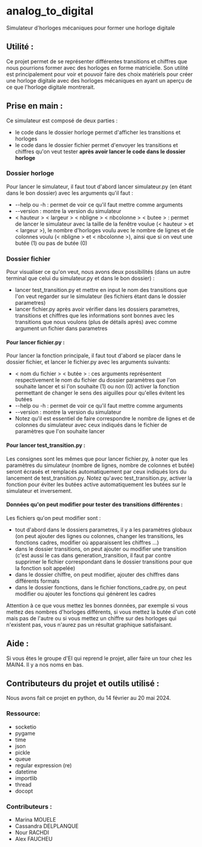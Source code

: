 # analog_to_digital
Simulateur d'horloges mécaniques pour former une horloge digitale

## Utilité :

Ce projet permet de se représenter différentes transitions et chiffres que nous pourrions former avec des horloges en forme matricielle. Son utilité est principalement pour voir et pouvoir faire des choix matériels pour créer une horloge digitale avec des horloges mécaniques en ayant un aperçu de ce que l'horloge digitale montrerait.

## Prise en main :

Ce simulateur est composé de deux parties :
<ul>
<li>le code dans le dossier horloge permet d'afficher les transitions et horloges</li>
<li>le code dans le dossier fichier permet d'envoyer les transitions et chiffres qu'on veut tester <b>après avoir lancer le code dans le dossier horloge</b></li>
</ul>

### Dossier horloge

Pour lancer le simulateur, il faut tout d'abord lancer simulateur.py (en étant dans le bon dossier) avec les arguments qu'il faut :
<ul>
<li>--help ou -h : permet de voir ce qu'il faut mettre comme arguments</li>
<li>--version : montre la version du simulateur</li>
<li>< hauteur > < largeur > < nbligne > < nbcolonne > < butee > : permet de lancer le simulateur avec la taille de la fenêtre voulue (< hauteur > et < largeur >), le nombre d'horloges voulu avec le nombre de lignes et de colonnes voulu (< nbligne > et < nbcolonne >), ainsi que si on veut une butée (1) ou pas de butée (0)</li>
</ul>

### Dossier fichier

Pour visualiser ce qu'on veut, nous avons deux possibilités (dans un autre terminal que celui du simulateur.py et dans le bon dossier) :
<ul>
<li>lancer test_transition.py et mettre en input le nom des transitions que l'on veut regarder sur le simulateur (les fichiers étant dans le dossier parametres)</li>
<li>lancer fichier.py après avoir vérifier dans les dossiers parametres, transitions et chiffres que les informations sont bonnes avec les transitions que nous voulons (plus de détails après) avec comme argument un fichier dans parametres</li>
</ul>

#### Pour lancer fichier.py :

Pour lancer la fonction principale, il faut tout d'abord se placer dans le dossier fichier, et lancer le fichier.py avec les arguments suivants:
<ul>
<li> < nom du fichier >  < butée > : ces arguments représentent respectivement le nom du fichier du dossier paramètres que l'on souhaite lancer et si l'on souhaite (1) ou non (0) activer la fonction permettant de changer le sens des aiguilles pour qu'elles évitent les butées</li>
<li>--help ou -h : permet de voir ce qu'il faut mettre comme arguments</li>
<li>--version : montre la version du simulateur</li>
<li>Notez qu'il est essentiel de faire correspondre le nombre de lignes et de colonnes du simulateur avec ceux indiqués dans le fichier de paramètres que l'on souhaite lancer</li>
</ul>

#### Pour lancer test_transition.py :

Les consignes sont les mêmes que pour lancer fichier.py, à noter que les paramètres du simulateur (nombre de lignes, nombre de colonnes et butée) seront écrasés et remplacés automatiquement par ceux indiqués lors du lancement de test_transition.py.
Notez qu'avec test_transition.py, activer la fonction pour éviter les butées active automatiquement les butées sur le simulateur et inversement.

#### Données qu'on peut modifier pour tester des transitions différentes :

Les fichiers qu'on peut modifier sont :
<ul>
  <li>tout d'abord dans le dossiers parametres, il y a les paramètres globaux (on peut ajouter des lignes ou colonnes, changer les transitions, les fonctions cadres, modifier où apparaissent les chiffres ...)</li>
  <li>dans le dossier transitions, on peut ajouter ou modifier une transition (c'est aussi le cas dans generation_transition, il faut par contre supprimer le fichier correspondant dans le dossier transitions pour que la fonction soit appelée)</li>
  <li>dans le dossier chiffre, on peut modifier, ajouter des chiffres dans différents formats</li>
  <li>dans le dossier fonctions, dans le fichier fonctions_cadre.py, on peut modifier ou ajouter les fonctions qui génèrent les cadres</li>
</ul>
Attention à ce que vous mettez les bonnes données, par exemple si vous mettez des nombres d'horloges différents, si vous mettez la butée d'un coté mais pas de l'autre ou si vous mettez un chiffre sur des horloges qui n'existent pas, vous n'aurez pas un résultat graphique satisfaisant.

## Aide :

Si vous êtes le groupe d'EI qui reprend le projet, aller faire un tour chez les MAIN4. Il y a nos noms en bas.  

## Contributeurs du projet et outils utilisé :
Nous avons fait ce projet en python, du 14 février au 20 mai 2024.

### Ressource:
<ul>
  <li>socketio</li>
  <li>pygame</li>
  <li>time</li>
  <li>json</li>
  <li>pickle</li>
  <li>queue</li>
  <li>regular expression (re)</li>
  <li>datetime</li>
  <li>importlib</li>
  <li>thread</li>
  <li>docopt</li>
</ul>

### Contributeurs :
<ul>
<li>Marina MOUELE</li>
<li>Cassandra DELPLANQUE</li>
<li>Nour RACHDI</li>
<li>Alex FAUCHEU</li>
</ul>
